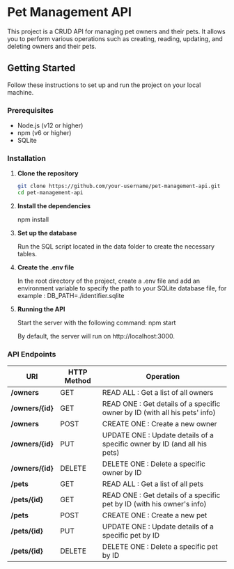 # Pet Management API

This project is a CRUD API for managing pet owners and their pets. It allows you to perform various operations such as creating, reading, updating, and deleting owners and their pets.

## Getting Started

Follow these instructions to set up and run the project on your local machine.

### Prerequisites

- Node.js (v12 or higher)
- npm (v6 or higher)
- SQLite

### Installation

1. **Clone the repository**

   ```bash
   git clone https://github.com/your-username/pet-management-api.git
   cd pet-management-api

2. **Install the dependencies**

   npm install

3. **Set up the database**

   Run the SQL script located in the data folder to create the necessary tables.

4. **Create the .env file**

   In the root directory of the project, create a .env file and add an environment variable to specify the path to your SQLite database file, for example :
   DB_PATH=./identifier.sqlite

5. **Running the API**

   Start the server with the following command:
   npm start

   By default, the server will run on http://localhost:3000.


### API Endpoints

| URI              | HTTP Method | Operation                              |
|------------------|-------------|----------------------------------------|
| **/owners**      | GET         | READ ALL : Get a list of all owners    |
| **/owners/{id}** | GET         | READ ONE : Get details of a specific owner by ID (with all his pets' info) |
| **/owners**      | POST        | CREATE ONE : Create a new owner        |
| **/owners/{id}** | PUT         | UPDATE ONE : Update details of a specific owner by ID (and all his pets) |
| **/owners/{id}** | DELETE      | DELETE ONE : Delete a specific owner by ID |
| **/pets**        | GET         | READ ALL : Get a list of all pets      |
| **/pets/{id}**   | GET         | READ ONE : Get details of a specific pet by ID (with his owner's info) |
| **/pets**        | POST        | CREATE ONE : Create a new pet          |
| **/pets/{id}**   | PUT         | UPDATE ONE : Update details of a specific pet by ID |
| **/pets/{id}**   | DELETE      | DELETE ONE : Delete a specific pet by ID |

